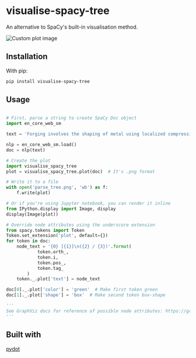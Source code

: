 # visualise-spacy-tree

An alternative to SpaCy's built-in visualisation method.

![Custom plot image](https://github.com/cyclecycle/visualise-spacy-tree/blob/master/example_plots/custom_plot.png)

## Installation

With pip:

```bash
pip install visualise-spacy-tree
```

## Usage

```python

# First, parse a string to create SpaCy Doc object
import en_core_web_sm

text = 'Forging involves the shaping of metal using localized compressive forces.'

nlp = en_core_web_sm.load()
doc = nlp(text)

# Create the plot
import visualise_spacy_tree
plot = visualise_spacy_tree.plot(doc)  # It's .png format

# Write it to a file
with open('parse_tree.png', 'wb') as f:
    f.write(plot)

# Or if you're using Jupyter notebook, you can render it inline
from IPython.display import Image, display
display(Image(plot))

# Override node attributes using the underscore extension
from spacy.tokens import Token
Token.set_extension('plot', default={})
for token in doc:
    node_text = '{0} [{1}]\n({2} / {3})'.format(
            token.orth_,
            token.i,
            token.pos_,
            token.tag_
        )
    token._.plot['text'] = node_text

doc[0]._.plot['color'] = 'green'  # Make first token green
doc[1]._.plot['shape'] = 'box'  # Make second token box-shape

'''
See GraphViz docs for reference of possible node attributes: https://graphviz.gitlab.io/_pages/doc/info/attrs.html
'''

```

## Built with

[pydot](https://github.com/pydot/pydot)
